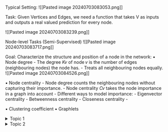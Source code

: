 Typical Setting: 
![[Pasted image 20240703083053.png]]

Task: Given Vertices and Edges, we need a function that takes V as inputs and outputs a real valued prediction for every node.

![[Pasted image 20240703083239.png]]

Node-level Tasks (Semi-Supervised)
![[Pasted image 20240703083717.png]]

Goal: Characterize the structure and position of a node in the network: 
▪ Node degree 
	- The degree *K*𝑣 of node 𝑣 is the number of edges (neighbouring nodes) the node has.
	- Treats all neighbouring nodes equally.
	![[Pasted image 20240703084526.png]]
	
▪ Node centrality
	- Node degree counts the neighbouring nodes without capturing their importance. 
	- Node centrality *C*𝑣 takes the node importance in a graph into account
	- Different ways to model importance: 
		- Eigenvector centrality 
		- Betweenness centrality 
		- Closeness centrality
	- 

▪ Clustering coefficient 
▪ Graphlets

<details>  
<summary>Topic 1</summary>  
  
This is the answer  
  
</details> 
<details>  
<summary>Topic 2</summary>  
  
This is the answer  
  
</details> 

